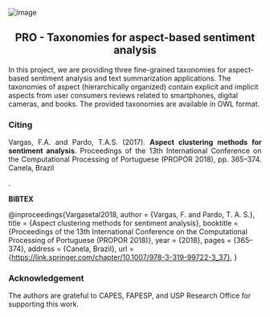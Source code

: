 ![image](https://user-images.githubusercontent.com/19657817/183250300-0cd26336-b33e-4353-ba9d-31f6f36181da.png)


<h2 align="center"> PRO - Taxonomies for aspect-based sentiment analysis </h2>  

In this project, we are providing three fine-grained taxonomies for aspect-based sentiment analysis and text summarization applications. The taxonomies of aspect (hierarchically organized) contain explicit and implicit aspects from user consumers reviews related to smartphones, digital cameras, and books. The provided taxonomies are available in OWL format.


<h3 align="left"> Citing </h3>

<p align="justify"> Vargas, F.A. and Pardo, T.A.S. (2017). <b>Aspect clustering methods for sentiment analysis</b>. Proceedings of the 13th International Conference on the Computational Processing of Portuguese (PROPOR 2018), pp. 365–374. Canela, Brazil </p>. 


 <b>BIBTEX</b>

@inproceedings{Vargasetal2018,
 author = {Vargas, F. and Pardo, T. A. S.},
 title = {Aspect clustering methods for sentiment analysis},
 booktitle = {Proceedings of the 13th International Conference on the Computational Processing of Portuguese (PROPOR 2018)},
 year = {2018},
 pages = {365–374},
 address = {Canela, Brazil},
 url = {https://link.springer.com/chapter/10.1007/978-3-319-99722-3_37},
}


<h3 align="left">Acknowledgement</h3> 

The authors are grateful to CAPES, FAPESP, and USP Research Office for supporting this work.
